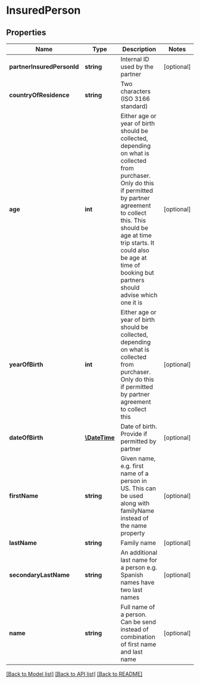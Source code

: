# InsuredPerson

## Properties
Name | Type | Description | Notes
------------ | ------------- | ------------- | -------------
**partnerInsuredPersonId** | **string** | Internal ID used by the partner | [optional] 
**countryOfResidence** | **string** | Two characters (ISO 3166 standard) | 
**age** | **int** | Either age or year of birth should be collected, depending on what is collected from purchaser. Only do this if permitted by partner agreement to collect this. This should be age at time trip starts. It could also be age at time of booking but partners should advise which one it is | [optional] 
**yearOfBirth** | **int** | Either age or year of birth should be collected, depending on what is collected from purchaser. Only do this if permitted by partner agreement to collect this | [optional] 
**dateOfBirth** | [**\DateTime**](\DateTime.md) | Date of birth. Provide if permitted by partner | [optional] 
**firstName** | **string** | Given name, e.g. first name of a person in US. This can be used along with familyName instead of the name property | [optional] 
**lastName** | **string** | Family name | [optional] 
**secondaryLastName** | **string** | An additional last name for a person e.g. Spanish names have two last names | [optional] 
**name** | **string** | Full name of a person. Can be send instead of combination of first name and last name | [optional] 

[[Back to Model list]](../README.md#documentation-for-models) [[Back to API list]](../README.md#documentation-for-api-endpoints) [[Back to README]](../README.md)


